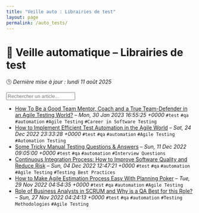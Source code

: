 ```yaml
---
title: "Veille auto : Librairies de test"
layout: page
permalink: /auto_tests/
---
```


# 🧪 Veille automatique – Librairies de test

🕒 *Dernière mise à jour : lundi 11 août 2025*

<div class="search-container">
  <input type="text" id="article-search" placeholder="Rechercher un article...">
  <div class="tag-filters" id="tag-filters">
    <!-- Les filtres par tag seront générés dynamiquement -->
  </div>
</div>

- <span data-article='{"title":"How To Be a Good Team Mentor, Coach and a True Team-Defender in an Agile Testing World?","link":"https://www.softwaretestinghelp.com/how-to-be-a-good-team-mentor-coach-and-a-true-team-defender-in-an-agile-testing-world-the-inspiration/","date":"Mon, 30 Jan 2023 16:55:25 +0000","tags":["test","qa","automation","Agile Testing","Career in Software Testing"]}'>[How To Be a Good Team Mentor, Coach and a True Team-Defender in an Agile Testing World?](https://www.softwaretestinghelp.com/how-to-be-a-good-team-mentor-coach-and-a-true-team-defender-in-an-agile-testing-world-the-inspiration/) – *Mon, 30 Jan 2023 16:55:25 +0000* `#test` `#qa` `#automation` `#Agile Testing` `#Career in Software Testing`</span>
- <span data-article='{"title":"How to Implement Efficient Test Automation in the Agile World","link":"https://www.softwaretestinghelp.com/automation-in-agile-world/","date":"Sat, 24 Dec 2022 23:33:28 +0000","tags":["test","qa","automation","Agile Testing","Automation Testing"]}'>[How to Implement Efficient Test Automation in the Agile World](https://www.softwaretestinghelp.com/automation-in-agile-world/) – *Sat, 24 Dec 2022 23:33:28 +0000* `#test` `#qa` `#automation` `#Agile Testing` `#Automation Testing`</span>
- <span data-article='{"title":"Some Tricky Manual Testing Questions & Answers","link":"https://www.softwaretestinghelp.com/some-tricky-question-answers/","date":"Sun, 11 Dec 2022 09:05:00 +0000","tags":["test","qa","automation","Interview Questions"]}'>[Some Tricky Manual Testing Questions & Answers](https://www.softwaretestinghelp.com/some-tricky-question-answers/) – *Sun, 11 Dec 2022 09:05:00 +0000* `#test` `#qa` `#automation` `#Interview Questions`</span>
- <span data-article='{"title":"Continuous Integration Process: How to Improve Software Quality and Reduce Risk","link":"https://www.softwaretestinghelp.com/continuous-integration/","date":"Sun, 04 Dec 2022 12:47:21 +0000","tags":["test","qa","automation","Agile Testing","Testing Best Practices"]}'>[Continuous Integration Process: How to Improve Software Quality and Reduce Risk](https://www.softwaretestinghelp.com/continuous-integration/) – *Sun, 04 Dec 2022 12:47:21 +0000* `#test` `#qa` `#automation` `#Agile Testing` `#Testing Best Practices`</span>
- <span data-article='{"title":"How to Make Agile Estimation Process Easy With Planning Poker","link":"https://www.softwaretestinghelp.com/planning-poker-scrum-poker-cards-agile-estimation/","date":"Tue, 29 Nov 2022 04:54:35 +0000","tags":["test","qa","automation","Agile Testing"]}'>[How to Make Agile Estimation Process Easy With Planning Poker](https://www.softwaretestinghelp.com/planning-poker-scrum-poker-cards-agile-estimation/) – *Tue, 29 Nov 2022 04:54:35 +0000* `#test` `#qa` `#automation` `#Agile Testing`</span>
- <span data-article='{"title":"Role of Business Analysts in SCRUM and Why is a QA Best for this Role?","link":"https://www.softwaretestinghelp.com/role-of-business-analysts-in-scrum/","date":"Sun, 27 Nov 2022 04:24:13 +0000","tags":["test","qa","automation","Testing Methodologies","Agile Testing"]}'>[Role of Business Analysts in SCRUM and Why is a QA Best for this Role?](https://www.softwaretestinghelp.com/role-of-business-analysts-in-scrum/) – *Sun, 27 Nov 2022 04:24:13 +0000* `#test` `#qa` `#automation` `#Testing Methodologies` `#Agile Testing`</span>


<script>
document.addEventListener('DOMContentLoaded', function() {
  function filterArticles() {
    const input = document.getElementById('article-search');
    const filter = input.value.toLowerCase();
    const items = document.getElementsByTagName('li');
    
    for (let i = 0; i < items.length; i++) {
      const item = items[i];
      const text = item.textContent.toLowerCase();
      if (text.indexOf(filter) > -1) {
        item.style.display = "";
      } else {
        item.style.display = "none";
      }
    }
  }

  // Extraction de tous les tags présents dans les articles
  const tagElements = document.querySelectorAll('code');
  const tags = new Set();
  
  tagElements.forEach(el => {
    if (el.textContent.startsWith('#')) {
      tags.add(el.textContent.substring(1));
    }
  });
  
  // Génération des filtres par tag
  const tagFiltersContainer = document.getElementById('tag-filters');
  if (tagFiltersContainer) {
    tags.forEach(tag => {
      const tagBtn = document.createElement('button');
      tagBtn.className = 'tag-filter-btn';
      tagBtn.textContent = '#' + tag;
      tagBtn.onclick = function() {
        document.getElementById('article-search').value = tag;
        filterArticles();
      };
      tagFiltersContainer.appendChild(tagBtn);
    });
  }
  
  // Attacher l'événement de filtrage au champ de recherche
  const searchInput = document.getElementById('article-search');
  if (searchInput) {
    searchInput.addEventListener('input', filterArticles);
  }
});
</script>